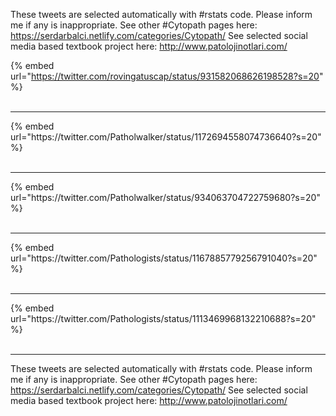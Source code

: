 

These tweets are selected automatically with #rstats code. Please inform me if any is inappropriate.
See other #Cytopath pages here: https://serdarbalci.netlify.com/categories/Cytopath/ 
See selected social media based textbook project here: http://www.patolojinotlari.com/

{% embed url="https://twitter.com/rovingatuscap/status/931582068626198528?s=20" %}<br>
<br>
<hr>
{% embed url="https://twitter.com/Patholwalker/status/1172694558074736640?s=20" %}<br>
<br>
<hr>
{% embed url="https://twitter.com/Patholwalker/status/934063704722759680?s=20" %}<br>
<br>
<hr>
{% embed url="https://twitter.com/Pathologists/status/1167885779256791040?s=20" %}<br>
<br>
<hr>
{% embed url="https://twitter.com/Pathologists/status/1113469968132210688?s=20" %}<br>
<br>
<hr>


These tweets are selected automatically with #rstats code. Please inform me if any is inappropriate.
See other #Cytopath pages here: https://serdarbalci.netlify.com/categories/Cytopath/ 
See selected social media based textbook project here: http://www.patolojinotlari.com/
